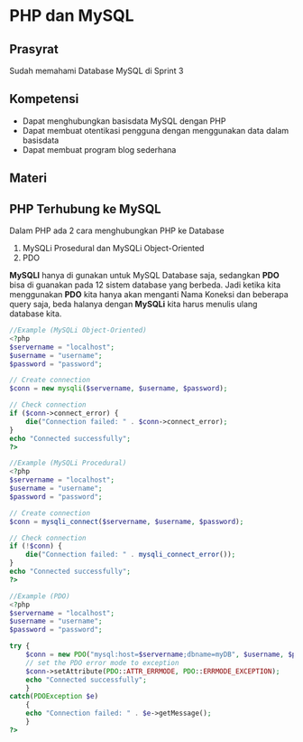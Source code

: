 # PHP dan MySQL

## Prasyrat
Sudah memahami Database MySQL di Sprint 3

## Kompetensi
- Dapat menghubungkan basisdata MySQL dengan PHP
- Dapat membuat otentikasi pengguna dengan menggunakan data dalam basisdata
- Dapat membuat program blog sederhana

## Materi

## PHP Terhubung ke MySQL
Dalam PHP ada 2 cara menghubungkan PHP ke Database 

1. MySQLi Prosedural dan MySQLi Object-Oriented
3. PDO


**MySQLI** hanya di gunakan untuk MySQL Database saja, sedangkan **PDO** bisa di guanakan pada 12 sistem database yang berbeda. Jadi ketika kita menggunakan **PDO** kita hanya akan menganti Nama Koneksi dan beberapa query saja, beda halanya dengan **MySQLi** kita harus menulis ulang database kita.

```php
//Example (MySQLi Object-Oriented)
<?php
$servername = "localhost";
$username = "username";
$password = "password";

// Create connection
$conn = new mysqli($servername, $username, $password);

// Check connection
if ($conn->connect_error) {
    die("Connection failed: " . $conn->connect_error);
} 
echo "Connected successfully";
?>
```
```php
//Example (MySQLi Procedural)
<?php
$servername = "localhost";
$username = "username";
$password = "password";

// Create connection
$conn = mysqli_connect($servername, $username, $password);

// Check connection
if (!$conn) {
    die("Connection failed: " . mysqli_connect_error());
}
echo "Connected successfully";
?>
```

```php
//Example (PDO)
<?php
$servername = "localhost";
$username = "username";
$password = "password";

try {
    $conn = new PDO("mysql:host=$servername;dbname=myDB", $username, $password);
    // set the PDO error mode to exception
    $conn->setAttribute(PDO::ATTR_ERRMODE, PDO::ERRMODE_EXCEPTION);
    echo "Connected successfully"; 
    }
catch(PDOException $e)
    {
    echo "Connection failed: " . $e->getMessage();
    }
?>
```
